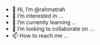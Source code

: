 - 👋 Hi, I’m @rahmatrah
- 👀 I’m interested in ...
- 🌱 I’m currently learning ...
- 💞️ I’m looking to collaborate on ...
- 📫 How to reach me ...

<!---
rahmatrah/rahmatrah is a ✨ special ✨ repository because its `README.md` (this file) appears on your GitHub profile.
You can click the Preview link to take a look at your changes.
--->
